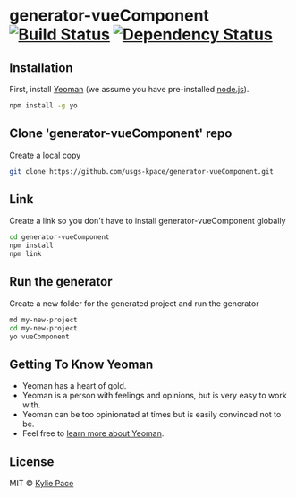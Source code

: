# generator-vueComponent [![Build Status][travis-image]][travis-url] [![Dependency Status][daviddm-image]][daviddm-url]
> 

## Installation

First, install [Yeoman](http://yeoman.io) (we assume you have pre-installed [node.js](https://nodejs.org/)).

```bash
npm install -g yo
```

## Clone 'generator-vueComponent' repo 
Create a local copy 

```bash
git clone https://github.com/usgs-kpace/generator-vueComponent.git
```

## Link
Create a link so you don't have to install generator-vueComponent globally

```bash
cd generator-vueComponent
npm install 
npm link
```

## Run the generator
Create a new folder for the generated project and run the generator
```bash
md my-new-project
cd my-new-project
yo vueComponent
```

## Getting To Know Yeoman

 * Yeoman has a heart of gold.
 * Yeoman is a person with feelings and opinions, but is very easy to work with.
 * Yeoman can be too opinionated at times but is easily convinced not to be.
 * Feel free to [learn more about Yeoman](http://yeoman.io/).

## License

MIT © [Kylie Pace]()


[npm-image]: https://badge.fury.io/js/generator-vueComponent.svg
[npm-url]: https://npmjs.org/package/generator-vueComponent
[travis-image]: https://travis-ci.org/kpace-usgs/generator-vueComponent.svg?branch=master
[travis-url]: https://travis-ci.org/kpace-usgs/generator-vueComponent
[daviddm-image]: https://david-dm.org/kpace-usgs/generator-vueComponent.svg?theme=shields.io
[daviddm-url]: https://david-dm.org/kpace-usgs/generator-vueComponent
